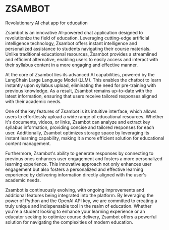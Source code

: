 # ZSAMBOT
Revolutionary AI chat app for education

Zsambot is an innovative AI-powered chat application designed to revolutionize the field of education. Leveraging cutting-edge artificial intelligence technology, Zsambot offers instant intelligence and personalized assistance to students navigating their course materials. Unlike traditional educational resources, Zsambot provides a streamlined and efficient alternative, enabling users to easily access and interact with their syllabus content in a more engaging and effective manner.

At the core of Zsambot lies its advanced AI capabilities, powered by the LangChain Large Language Model (LLM). This enables the chatbot to learn instantly upon syllabus upload, eliminating the need for pre-training with previous knowledge. As a result, Zsambot remains up-to-date with the latest information, ensuring that users receive tailored responses aligned with their academic needs.

One of the key features of Zsambot is its intuitive interface, which allows users to effortlessly upload a wide range of educational resources. Whether it's documents, videos, or links, Zsambot can analyze and extract key syllabus information, providing concise and tailored responses for each user. Additionally, Zsambot optimizes storage space by leveraging its instant learning capability, making it a more efficient solution for educational content management.

Furthermore, Zsambot's ability to generate responses by connecting to previous ones enhances user engagement and fosters a more personalized learning experience. This innovative approach not only enhances user engagement but also fosters a personalized and effective learning experience by delivering information directly aligned with the user's academic needs.

Zsambot is continuously evolving, with ongoing improvements and additional features being integrated into the platform. By leveraging the power of Python and the OpenAI API key, we are committed to creating a truly unique and indispensable tool in the realm of education. Whether you're a student looking to enhance your learning experience or an educator seeking to optimize course delivery, Zsambot offers a powerful solution for navigating the complexities of modern education.
